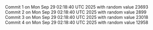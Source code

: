 Commit 1 on Mon Sep 29 02:18:40 UTC 2025 with random value 23693
Commit 2 on Mon Sep 29 02:18:40 UTC 2025 with random value 2899
Commit 3 on Mon Sep 29 02:18:40 UTC 2025 with random value 23018
Commit 4 on Mon Sep 29 02:18:40 UTC 2025 with random value 12958
